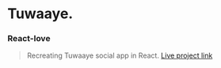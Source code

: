 # Tuwaaye.

### React-love

> Recreating Tuwaaye social app in React.
> [Live project link](https://tuwaaye-react-app.netlify.app/)
